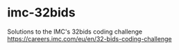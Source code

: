 # imc-32bids

Solutions to the IMC's 32bids coding challenge
https://careers.imc.com/eu/en/32-bids-coding-challenge